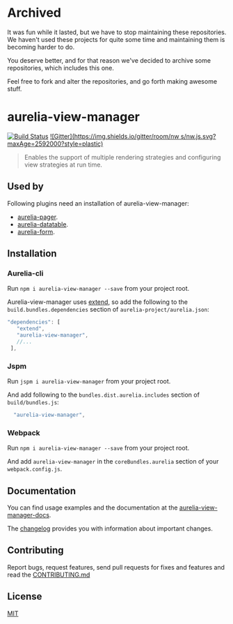 # Archived

It was fun while it lasted, but we have to stop maintaining these repositories. We haven't used these projects for quite some time and maintaining them is becoming harder to do.

You deserve better, and for that reason we've decided to archive some repositories, which includes this one.

Feel free to fork and alter the repositories, and go forth making awesome stuff.

# aurelia-view-manager

[![Build Status](https://travis-ci.org/SpoonX/aurelia-view-manager.svg?branch=master)](https://travis-ci.org/SpoonX/aurelia-view-manager)
[![Gitter](https://img.shields.io/gitter/room/nw
s/nw.js.svg?maxAge=2592000?style=plastic)](https://gitter.im/SpoonX/Dev)

> Enables the support of multiple rendering strategies and configuring view
> strategies at run time.

## Used by

Following plugins need an installation of aurelia-view-manager:

* [aurelia-pager](https://www.npmjs.com/package/aurelia-pager).
* [aurelia-datatable](https://www.npmjs.com/package/aurelia-datatable).
* [aurelia-form](https://www.npmjs.com/package/aurelia-form).

## Installation

### Aurelia-cli

Run `npm i aurelia-view-manager --save` from your project root.

Aurelia-view-manager uses [extend](https://www.npmjs.com/package/extend), so add the following to the `build.bundles.dependencies` section of `aurelia-project/aurelia.json`:

```js
"dependencies": [
   "extend",
   "aurelia-view-manager",
   //...
 ],
```

### Jspm

Run `jspm i aurelia-view-manager` from your project root.

And add following to the `bundles.dist.aurelia.includes` section of `build/bundles.js`:

```js
  "aurelia-view-manager",
```

### Webpack

Run `npm i aurelia-view-manager --save` from your project root.

And add `aurelia-view-manager` in the `coreBundles.aurelia` section of your `webpack.config.js`.

## Documentation

You can find usage examples and the documentation at the [aurelia-view-manager-docs](http://aurelia-view-manager.spoonx.org/).

The [changelog](doc/changelog.md) provides you with information about important changes.

## Contributing

Report bugs, request features, send pull requests for fixes and features and
read the [CONTRIBUTING.md](./CONTRIBUTING.md)

## License

[MIT](./LICENSE)
